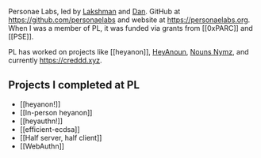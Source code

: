 Personae Labs, led by [Lakshman](https://twitter.com/lakshmansankar) and [Dan](https://twitter.com/dan_tehrani). GitHub at https://github.com/personaelabs and website at https://personaelabs.org. When I was a member of PL, it was funded via grants from [[0xPARC]] and [[PSE]]. 

PL has worked on projects like [[heyanon]], [HeyAnoun](https://github.com/personaelabs/heyanoun), [Nouns Nymz](https://nouns.nymz.xyz/), and currently https://creddd.xyz. 

## Projects I completed at PL
- [[heyanon!]]
- [[In-person heyanon]]
- [[heyauthn!]]
- [[efficient-ecdsa]]
- [[Half server, half client]]
- [[WebAuthn]]